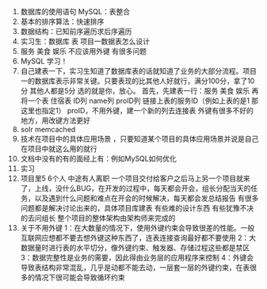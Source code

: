 1. 数据库的使用语句 MySQL：表整合
2. 基本的排序算法：快速排序
3. 数据结构：已知前序遍历求后序遍历
4. 实习生：数据库 表  项目一数据表怎么设计
5. 服务 美食 娱乐  不应该用外键 有很多问题
6. MySQL 学习！ 
7. 自己建表一下，实习生知道了数据库表的话就知道了业务的大部分流程。项目一的数据库表示非常关键。只要表现的比其他人好就行，满分100分，拿了10分 其他人都是5分 选的就是你，放心。
首先，先建表一行：服务 美食 娱乐 
再将一个表 住宿表 ID列 name列 proID列 链接上表的服务ID（例如上表的是1 那这里也指定1）
proID，不用外键，建一个新的列去连接表
外键有很多不好的地方，用改键方法更好
8. solr  memcached
9. 技术在项目中的具体应用场景 ，只要知道某个项目的具体应用场景并说是自己在项目中就这么用的就行
10. 文档中没有的有的面经上有：例如MySQL如何优化
11. 实习
12. 项目里5 6个人 中途有人离职
一个项目交付给客户之后马上另一个项目就来了，上线，没什么BUG，在开发的过程中，每天都会开会，组长分配当天的任务，以及遇到什么问题和难点在开会的时候解决，每天都会发总结报告
有很多问题都是解决讨论出来的，具体项目库建表 有些难的设计东西 有些犹豫不决的去问组长 整个项目的整体架构由架构师来完成的
13. 关于不用外键
1：在大数量的情况下，使用外键约束会导致很差的性能。一般互联网应想都不要去想外键这种东西了，连表连接查询最好都不要使用
2：大数据量时进行表的水平切分，像外键约束、触发器、存储过程这些都是禁区
3：数据完整性是业务的需要，因此得由业务层的应用程序来控制
4：外键会导致表结构非常混乱，几乎是动都不能去动，一层套一层的外键约束，在表很多的情况下很可能会导致循环约束